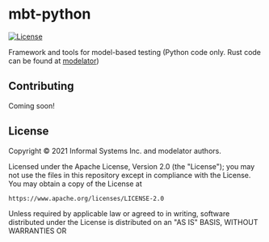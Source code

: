 # mbt-python

[![License](https://img.shields.io/badge/License-Apache%202.0-blue.svg)](LICENSE)

Framework and tools for model-based testing (Python code only. Rust code can be found at [modelator](https://github.com/informalsystems/modelator))

## Contributing

Coming soon!

## License

Copyright © 2021 Informal Systems Inc. and modelator authors.

Licensed under the Apache License, Version 2.0 (the "License"); you may not use the files in this repository except in compliance with the License. You may obtain a copy of the License at

    https://www.apache.org/licenses/LICENSE-2.0

Unless required by applicable law or agreed to in writing, software distributed under the License is distributed on an "AS IS" BASIS, WITHOUT WARRANTIES OR 